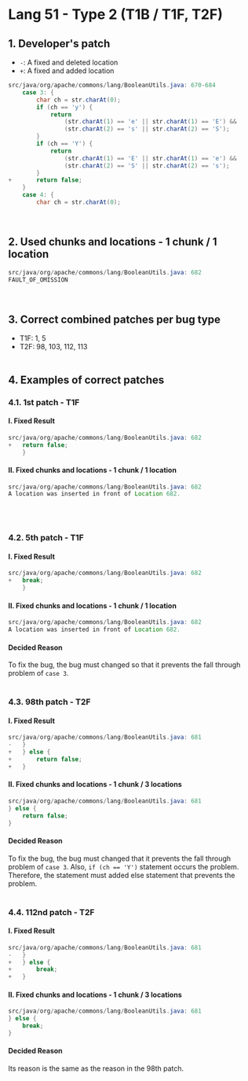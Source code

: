# Lang 51 - Type 2 (T1B / T1F, T2F)

## 1. Developer's patch
* `-`: A fixed and deleted location
* `+`: A fixed and added location
```java
src/java/org/apache/commons/lang/BooleanUtils.java: 670-684
    case 3: {
        char ch = str.charAt(0);
        if (ch == 'y') {
            return 
                (str.charAt(1) == 'e' || str.charAt(1) == 'E') &&
                (str.charAt(2) == 's' || str.charAt(2) == 'S');
        }
        if (ch == 'Y') {
            return 
                (str.charAt(1) == 'E' || str.charAt(1) == 'e') &&
                (str.charAt(2) == 'S' || str.charAt(2) == 's');
        }
+       return false;
    }
    case 4: {            
        char ch = str.charAt(0);
```
<br>

## 2. Used chunks and locations - 1 chunk / 1 location
```java
src/java/org/apache/commons/lang/BooleanUtils.java: 682
FAULT_OF_OMISSION
```
<br>

## 3. Correct combined patches per bug type
* T1F: 1, 5
* T2F: 98, 103, 112, 113
<br><br>

## 4. Examples of correct patches
### 4.1. 1st patch - T1F
#### I. Fixed Result
```java
src/java/org/apache/commons/lang/BooleanUtils.java: 682
+   return false;
    }
```

#### II. Fixed chunks and locations - 1 chunk / 1 location
```java
src/java/org/apache/commons/lang/BooleanUtils.java: 682
A location was inserted in front of Location 682.
```
<br><br>

### 4.2. 5th patch - T1F
#### I. Fixed Result
```java
src/java/org/apache/commons/lang/BooleanUtils.java: 682
+   break;
    }
```

#### II. Fixed chunks and locations - 1 chunk / 1 location
```java
src/java/org/apache/commons/lang/BooleanUtils.java: 682
A location was inserted in front of Location 682.
```

#### Decided Reason
To fix the bug, the bug must changed so that it prevents the fall through problem of ```case 3```.
<br><br>

### 4.3. 98th patch - T2F
#### I. Fixed Result
```java
src/java/org/apache/commons/lang/BooleanUtils.java: 681
-   }
+   } else {
+       return false;
+   }
```

#### II. Fixed chunks and locations - 1 chunk / 3 locations
```java
src/java/org/apache/commons/lang/BooleanUtils.java: 681
} else {
    return false;
}
```

#### Decided Reason
To fix the bug, the bug must changed that it prevents the fall through problem of ```case 3```. Also, ```if (ch == 'Y')``` statement occurs the problem. Therefore, the statement must added else statement that prevents the problem.
<br><br>

### 4.4. 112nd patch - T2F
#### I. Fixed Result
```java
src/java/org/apache/commons/lang/BooleanUtils.java: 681
-   }
+   } else {
+       break;
+   }
```

#### II. Fixed chunks and locations - 1 chunk / 3 locations
```java
src/java/org/apache/commons/lang/BooleanUtils.java: 681
} else {
    break;
}
```

#### Decided Reason
Its reason is the same as the reason in the 98th patch.
<br><br>